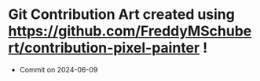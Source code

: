 # Git Contribution Art created using https://github.com/FreddyMSchubert/contribution-pixel-painter !
- Commit on 2024-06-09
